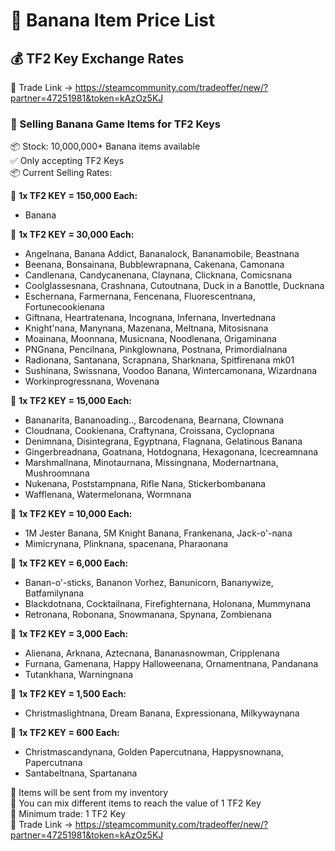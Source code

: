 # 🎯 Banana Item Price List  
## 💰 TF2 Key Exchange Rates

🔗 Trade Link → https://steamcommunity.com/tradeoffer/new/?partner=47251981&token=kAzOz5KJ

### 🎯 Selling Banana Game Items for TF2 Keys  
📦 Stock: 10,000,000+ Banana items available  
✅ Only accepting TF2 Keys  
📦 Current Selling Rates:

🔸 **1x TF2 KEY = 150,000 Each:**  
- Banana

🔸 **1x TF2 KEY = 30,000 Each:**  
- Angelnana, Banana Addict, Bananalock, Bananamobile, Beastnana  
- Beenana, Bonsainana, Bubblewrapnana, Cakenana, Camonana  
- Candlenana, Candycanenana, Claynana, Clicknana, Comicsnana  
- Coolglassesnana, Crashnana, Cutoutnana, Duck in a Banottle, Ducknana  
- Eschernana, Farmernana, Fencenana, Fluorescentnana, Fortunecookienana  
- Giftnana, Heartratenana, Incognana, Infernana, Invertednana  
- Knight'nana, Manynana, Mazenana, Meltnana, Mitosisnana  
- Moainana, Moonnana, Musicnana, Noodlenana, Origaminana  
- PNGnana, Pencilnana, Pinkglownana, Postnana, Primordialnana  
- Radionana, Santanana, Scrapnana, Sharknana, Spitfirenana mk01  
- Sushinana, Swissnana, Voodoo Banana, Wintercamonana, Wizardnana  
- Workinprogressnana, Wovenana

🔸 **1x TF2 KEY = 15,000 Each:**  
- Bananarita, Bananoading.., Barcodenana, Bearnana, Clownana  
- Cloudnana, Cookienana, Craftynana, Croissana, Cyclopnana  
- Denimnana, Disintegrana, Egyptnana, Flagnana, Gelatinous Banana  
- Gingerbreadnana, Goatnana, Hotdognana, Hexagonana, Icecreamnana  
- Marshmallnana, Minotaurnana, Missingnana, Modernartnana, Mushroomnana  
- Nukenana, Poststampnana, Rifle Nana, Stickerbombanana  
- Wafflenana, Watermelonana, Wormnana

🔸 **1x TF2 KEY = 10,000 Each:**  
- 1M Jester Banana, 5M Knight Banana, Frankenana, Jack-o'-nana  
- Mimicrynana, Plinknana, spacenana, Pharaonana

🔸 **1x TF2 KEY = 6,000 Each:**  
- Banan-o'-sticks, Bananon Vorhez, Banunicorn, Bananywize, Batfamilynana  
- Blackdotnana, Cocktailnana, Firefighternana, Holonana, Mummynana  
- Retronana, Robonana, Snowmanana, Spynana, Zombienana

🔸 **1x TF2 KEY = 3,000 Each:**  
- Alienana, Arknana, Aztecnana, Bananasnowman, Cripplenana  
- Furnana, Gamenana, Happy Halloweenana, Ornamentnana, Pandanana  
- Tutankhana, Warningnana

🔸 **1x TF2 KEY = 1,500 Each:**  
- Christmaslightnana, Dream Banana, Expressionana, Milkywaynana

🔸 **1x TF2 KEY = 600 Each:**  
- Christmascandynana, Golden Papercutnana, Happysnownana, Papercutnana  
- Santabeltnana, Spartanana

💼 Items will be sent from my inventory  
📌 You can mix different items to reach the value of 1 TF2 Key  
📌 Minimum trade: 1 TF2 Key  
🔗 Trade Link → https://steamcommunity.com/tradeoffer/new/?partner=47251981&token=kAzOz5KJ
